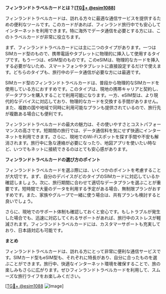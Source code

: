 **フィンランドトラベルカードとは？[[TG💪+ @esim1088](https://t.me/s/esim1088)]**

フィンランドトラベルカードは、訪れる方々に最適な通信サービスを提供するための便利なツールです。このカードがあれば、フィンランド旅行中でも安心してインターネットを利用できます。特に海外でデータ通信を必要とする方には、このトラベルカードが非常に役立ちます。

まず、フィンランドトラベルカードには主に二つのタイプがあります。一つはSIMカード型のもので、携帯電話やタブレットに物理的に挿入して使用するタイプです。もう一つは、eSIM型のものです。このeSIMは、物理的なカードを挿入する必要がないため、スマートフォンやタブレットに直接設定するだけで使えます。どちらのタイプも、旅行中のデータ通信が必要な方には最適です。

SIMカード型のフィンランドトラベルカードは、普段から物理的なSIMカードを使用している方におすすめです。このタイプは、現地の携帯キャリアと契約し、データプランを購入することで利用可能になります。一方、eSIM型は、より現代的なデバイスに対応しており、物理的なカードを交換する手間がありません。また、複数の国や地域で同時に利用可能なプランも提供されているので、旅行先が複数ある場合にも便利です。

フィンランドトラベルカードの最大の魅力は、その使いやすさとコストパフォーマンスの高さです。短期間の旅行では、データ通信料を気にせず快適にインターネットを利用できます。さらに、現地でのWi-Fiスポットを探す手間や不安も解消されます。旅行中に急な連絡が必要になったり、地図アプリを使いたい時など、いつでもネットに接続できるのはとても安心感があります。

**フィンランドトラベルカードの選び方のポイント**

フィンランドトラベルカードを選ぶ際には、いくつかのポイントを考慮することが大切です。まず、自分のデバイスがどのタイプのSIMカードに対応しているか確認しましょう。次に、旅行期間に合わせて適切なデータプランを選ぶことが重要です。短時間で大量のデータを利用する予定がある場合、無制限プランがおすすめです。また、家族やグループで一緒に使う場合は、共有プランも検討すると良いでしょう。

さらに、現地でのサポート体制も確認しておくと安心です。もしトラブルが発生した場合でも、迅速に対応してくれるサポートがあれば、旅行中のストレスが軽減されます。フィンランドトラベルカードには、カスタマーサポートも充実しており、日本語対応も可能です。

**まとめ**

フィンランドトラベルカードは、訪れる方にとって非常に便利な通信サービスです。SIMカード型もeSIM型も、それぞれに特長があり、自分に合ったものを選ぶことができます。旅行中、快適なインターネット環境を確保することで、旅の楽しみもさらに広がります。ぜひフィンランドトラベルカードを利用して、スムーズな旅行ライフをお楽しみください。

[[TG💪+ @esim1088](https://t.me/s/esim1088) ![Image](https://i.postimg.cc/Y0z9fWf4/image.png)]